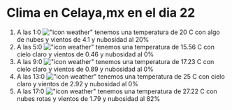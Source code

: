 # Clima en Celaya,mx en el dia 22

1. A las 1:0 !["icon weather"](http://openweathermap.org/img/w/02n.png) tenemos una temperatura de 20 C con algo de nubes y  vientos de 4.1 y nubosidad al 20%
1. A las 5:0 !["icon weather"](http://openweathermap.org/img/w/01n.png) tenemos una temperatura de 15.56 C con cielo claro y  vientos de 0.46 y nubosidad al 0%
1. A las 9:0 !["icon weather"](http://openweathermap.org/img/w/01d.png) tenemos una temperatura de 17.23 C con cielo claro y  vientos de 0.89 y nubosidad al 0%
1. A las 13:0 !["icon weather"](http://openweathermap.org/img/w/01d.png) tenemos una temperatura de 25 C con cielo claro y  vientos de 2.92 y nubosidad al 0%
1. A las 17:0 !["icon weather"](http://openweathermap.org/img/w/04d.png) tenemos una temperatura de 27.22 C con nubes rotas y  vientos de 1.79 y nubosidad al 82%
